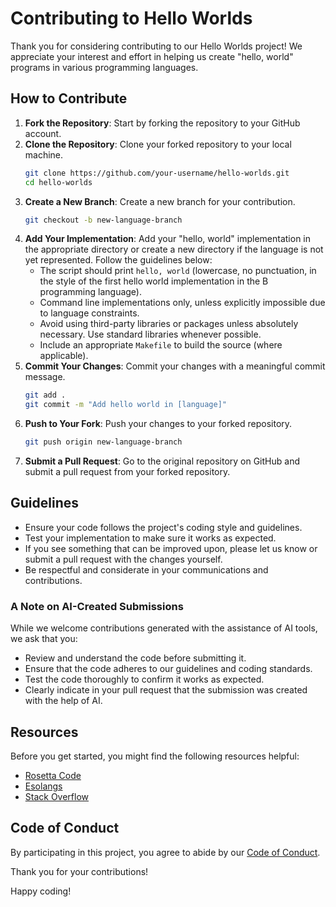# Contributing to Hello Worlds

Thank you for considering contributing to our Hello Worlds project! We appreciate your interest and effort in helping us create "hello, world" programs in various programming languages.

## How to Contribute

1. **Fork the Repository**: Start by forking the repository to your GitHub account.
2. **Clone the Repository**: Clone your forked repository to your local machine.
    ```sh
    git clone https://github.com/your-username/hello-worlds.git
    cd hello-worlds
    ```
3. **Create a New Branch**: Create a new branch for your contribution.
    ```sh
    git checkout -b new-language-branch
    ```
4. **Add Your Implementation**: Add your "hello, world" implementation in the appropriate directory or create a new directory if the language is not yet represented. Follow the guidelines below:
    - The script should print `hello, world` (lowercase, no punctuation, in the style of the first hello world implementation in the B programming language).
    - Command line implementations only, unless explicitly impossible due to language constraints.
    - Avoid using third-party libraries or packages unless absolutely necessary. Use standard libraries whenever possible.
    - Include an appropriate `Makefile` to build the source (where applicable).
5. **Commit Your Changes**: Commit your changes with a meaningful commit message.
    ```sh
    git add .
    git commit -m "Add hello world in [language]"
    ```
6. **Push to Your Fork**: Push your changes to your forked repository.
    ```sh
    git push origin new-language-branch
    ```
7. **Submit a Pull Request**: Go to the original repository on GitHub and submit a pull request from your forked repository.

## Guidelines

- Ensure your code follows the project's coding style and guidelines.
- Test your implementation to make sure it works as expected.
- If you see something that can be improved upon, please let us know or submit a pull request with the changes yourself.
- Be respectful and considerate in your communications and contributions.

### A Note on AI-Created Submissions

While we welcome contributions generated with the assistance of AI tools, we ask that you:

- Review and understand the code before submitting it.
- Ensure that the code adheres to our guidelines and coding standards.
- Test the code thoroughly to confirm it works as expected.
- Clearly indicate in your pull request that the submission was created with the help of AI.

## Resources

Before you get started, you might find the following resources helpful:

- [Rosetta Code](http://rosettacode.org/)
- [Esolangs](https://esolangs.org/)
- [Stack Overflow](http://stackoverflow.com/)

## Code of Conduct

By participating in this project, you agree to abide by our [Code of Conduct](CODE_OF_CONDUCT.md).

Thank you for your contributions!

Happy coding!